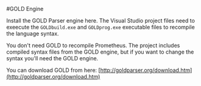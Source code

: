 #GOLD Engine

Install the GOLD Parser engine here. The Visual Studio project files need to exeecute the `GOLDbuild.exe` and `GOLDprog.exe` executable files to recompile the language syntax.

You don't need GOLD to recompile Prometheus. The project includes compiled syntax files from the GOLD engine, but if you want to change the syntax you'll need the GOLD engine.

You can download GOLD from here: [http://goldparser.org/download.htm](http://goldparser.org/download.htm)
